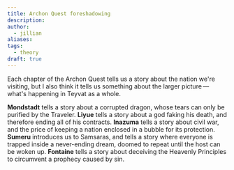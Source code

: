 ```yaml
---
title: Archon Quest foreshadowing
description: 
author:
  - jillian
aliases: 
tags:
  - theory
draft: true
---
```

Each chapter of the Archon Quest tells us a story about the nation we're visiting, but I also think it tells us something about the larger picture — what's happening in Teyvat as a whole. 

**Mondstadt** tells a story about a corrupted dragon, whose tears can only be purified by the Traveler. **Liyue** tells a story about a god faking his death, and therefore ending all of his contracts. **Inazuma** tells a story about civil war, and the price of keeping a nation enclosed in a bubble for its protection. **Sumeru** introduces us to Samsaras, and tells a story where everyone is trapped inside a never-ending dream, doomed to repeat until the host can be woken up. **Fontaine** tells a story about deceiving the Heavenly Principles to circumvent a prophecy caused by sin.
